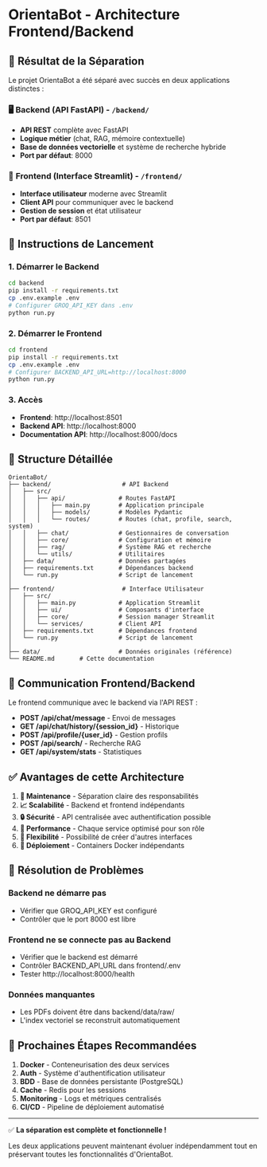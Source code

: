 # OrientaBot - Architecture Frontend/Backend

## 🎯 Résultat de la Séparation

Le projet OrientaBot a été séparé avec succès en deux applications distinctes :

### 🖥️ **Backend (API FastAPI)** - `/backend/`
- **API REST** complète avec FastAPI
- **Logique métier** (chat, RAG, mémoire contextuelle)  
- **Base de données vectorielle** et système de recherche hybride
- **Port par défaut**: 8000

### 🎨 **Frontend (Interface Streamlit)** - `/frontend/`  
- **Interface utilisateur** moderne avec Streamlit
- **Client API** pour communiquer avec le backend
- **Gestion de session** et état utilisateur
- **Port par défaut**: 8501

## 🚀 Instructions de Lancement

### 1. Démarrer le Backend
```bash
cd backend
pip install -r requirements.txt
cp .env.example .env
# Configurer GROQ_API_KEY dans .env
python run.py
```

### 2. Démarrer le Frontend  
```bash
cd frontend
pip install -r requirements.txt
cp .env.example .env
# Configurer BACKEND_API_URL=http://localhost:8000
python run.py
```

### 3. Accès
- **Frontend**: http://localhost:8501
- **Backend API**: http://localhost:8000
- **Documentation API**: http://localhost:8000/docs

## 📁 Structure Détaillée

```
OrientaBot/
├── backend/                    # API Backend
│   ├── src/
│   │   ├── api/               # Routes FastAPI
│   │   │   ├── main.py        # Application principale
│   │   │   ├── models/        # Modèles Pydantic
│   │   │   └── routes/        # Routes (chat, profile, search, system)
│   │   ├── chat/              # Gestionnaires de conversation
│   │   ├── core/              # Configuration et mémoire
│   │   ├── rag/               # Système RAG et recherche
│   │   └── utils/             # Utilitaires
│   ├── data/                  # Données partagées
│   ├── requirements.txt       # Dépendances backend
│   └── run.py                 # Script de lancement
│
├── frontend/                   # Interface Utilisateur  
│   ├── src/
│   │   ├── main.py            # Application Streamlit
│   │   ├── ui/                # Composants d'interface
│   │   ├── core/              # Session manager Streamlit
│   │   └── services/          # Client API
│   ├── requirements.txt       # Dépendances frontend
│   └── run.py                 # Script de lancement
│
├── data/                      # Données originales (référence)
└── README.md       # Cette documentation
```

## 🔄 Communication Frontend/Backend

Le frontend communique avec le backend via l'API REST :

- **POST /api/chat/message** - Envoi de messages
- **GET /api/chat/history/{session_id}** - Historique
- **POST /api/profile/{user_id}** - Gestion profils
- **POST /api/search/** - Recherche RAG
- **GET /api/system/stats** - Statistiques

## ✅ Avantages de cette Architecture

1. **🔧 Maintenance** - Séparation claire des responsabilités
2. **📈 Scalabilité** - Backend et frontend indépendants
3. **🔒 Sécurité** - API centralisée avec authentification possible
4. **🚀 Performance** - Chaque service optimisé pour son rôle
5. **🔄 Flexibilité** - Possibilité de créer d'autres interfaces
6. **🐳 Déploiement** - Containers Docker indépendants

## 🐛 Résolution de Problèmes

### Backend ne démarre pas
- Vérifier que GROQ_API_KEY est configuré
- Contrôler que le port 8000 est libre

### Frontend ne se connecte pas au Backend
- Vérifier que le backend est démarré
- Contrôler BACKEND_API_URL dans frontend/.env
- Tester http://localhost:8000/health

### Données manquantes
- Les PDFs doivent être dans backend/data/raw/
- L'index vectoriel se reconstruit automatiquement

## 🎯 Prochaines Étapes Recommandées

1. **Docker** - Conteneurisation des deux services
2. **Auth** - Système d'authentification utilisateur  
3. **BDD** - Base de données persistante (PostgreSQL)
4. **Cache** - Redis pour les sessions
5. **Monitoring** - Logs et métriques centralisés
6. **CI/CD** - Pipeline de déploiement automatisé

---

✅ **La séparation est complète et fonctionnelle !** 

Les deux applications peuvent maintenant évoluer indépendamment tout en préservant toutes les fonctionnalités d'OrientaBot.